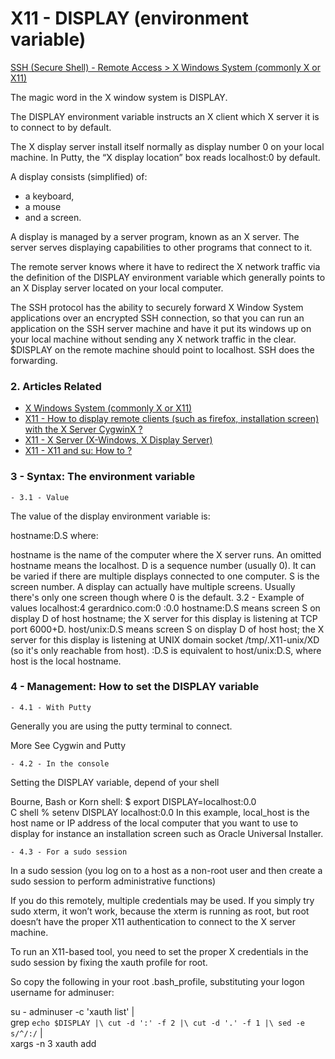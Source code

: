 # X11 - DISPLAY (environment variable)
[SSH (Secure Shell) - Remote Access >  X Windows System (commonly X or X11)](https://gerardnico.com/ssh/x11/display)

The magic word in the X window system is DISPLAY.

The DISPLAY environment variable instructs an X client which X server it is to connect to by default.

The X display server install itself normally as display number 0 on your local machine. In Putty, the “X display location” box reads localhost:0 by default.

A display consists (simplified) of:
- a keyboard,
- a mouse
- and a screen.

A display is managed by a server program, known as an X server. The server serves displaying capabilities to other programs that connect to it.

The remote server knows where it have to redirect the X network traffic via the definition of the DISPLAY environment variable which generally points to an X Display server located on your local computer.

The SSH protocol has the ability to securely forward X Window System applications over an encrypted SSH connection, so that you can run an application on the SSH server machine and have it put its windows up on your local machine without sending any X network traffic in the clear. $DISPLAY on the remote machine should point to localhost. SSH does the forwarding.

### 2. Articles Related
- [X Windows System (commonly X or X11)](https://gerardnico.com/ssh/x11/x11)
- [X11 - How to display remote clients (such as firefox, installation screen) with the X Server CygwinX ?]()
- [X11 - X Server (X-Windows, X Display Server)](https://gerardnico.com/ssh/x11/x_server)
- [X11 - X11 and su: How to ?](https://gerardnico.com/ssh/x11/x11_su)

### 3 - Syntax: The environment variable
    - 3.1 - Value
The value of the display environment variable is:

hostname:D.S
where:

hostname is the name of the computer where the X server runs. An omitted hostname means the localhost.
D is a sequence number (usually 0). It can be varied if there are multiple displays connected to one computer.
S is the screen number. A display can actually have multiple screens. Usually there's only one screen though where 0 is the default.
3.2 - Example of values
localhost:4
gerardnico.com:0
:0.0
hostname:D.S means screen S on display D of host hostname; the X server for this display is listening at TCP port 6000+D.
host/unix:D.S means screen S on display D of host host; the X server for this display is listening at UNIX domain socket /tmp/.X11-unix/XD (so it's only reachable from host).
:D.S is equivalent to host/unix:D.S, where host is the local hostname.

### 4 - Management: How to set the DISPLAY variable
    - 4.1 - With Putty
Generally you are using the putty terminal to connect.


More See Cygwin and Putty

    - 4.2 - In the console
Setting the DISPLAY variable, depend of your shell

Bourne, Bash or Korn shell:
$ export DISPLAY=localhost:0.0      
C shell
% setenv DISPLAY localhost:0.0
In this example, local_host is the host name or IP address of the local computer that you want to use to display for instance an installation screen such as Oracle Universal Installer.

    - 4.3 - For a sudo session
In a sudo session (you log on to a host as a non-root user and then create a sudo session to perform administrative functions)

If you do this remotely, multiple credentials may be used. If you simply try sudo xterm, it won’t work, because the xterm is running as root, but root doesn’t have the proper X11 authentication to connect to the X server machine.

To run an X11-based tool, you need to set the proper X credentials in the sudo session by fixing the xauth profile for root.

So copy the following in your root .bash_profile, substituting your logon username for adminuser:

su - adminuser -c 'xauth list' |\
 grep `echo $DISPLAY |\
 cut -d ':' -f 2 |\
 cut -d '.' -f 1 |\
 sed -e s/^/:/` |\
 xargs -n 3 xauth add
